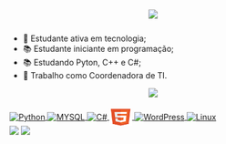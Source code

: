 <h1 align="center">
    <img src="https://readme-typing-svg.herokuapp.com/?font=Righteous&size=35&center=true&vCenter=true&width=500&height=70&duration=4000&lines=Oiê+Pessoal!+👋;+Me+Chamo+Pamella+Barros!;" />
</h1>


- 🌱 Estudante ativa em tecnologia;
- 📚 Estudante iniciante em programação;
- 📚 Estudando Pyton, C++ e C#;
- 🔭 Trabalho como Coordenadora de TI.


<div align="center">
  <a href="https://github.com/PamellaRB">
  <img height="180em" src="https://github-readme-stats.vercel.app/api/top-langs/?username=PamellaRB&layout=compact&langs_count=7&theme=dark"/>
</div>
<div style="display: inline_block"><br>
	<img align="center" alt="Python" height="30" width="40" src="https://icongr.am/devicon/python-original.svg?size=128&color=currentColor">
	<img align="center" alt="MYSQL" height="30" width="40" src="https://icongr.am/devicon/mysql-original.svg?size=128&color=currentColor">
	<img align="center" alt="C#" height="30" width="40" src="https://icongr.am/devicon/csharp-original.svg?size=128&color=currentColor">
	<img align="center" alt="HTML" height="30" width="40" src="https://raw.githubusercontent.com/devicons/devicon/master/icons/html5/html5-original.svg">
	<img align="center" alt="WordPress" height="30" width="40" src="https://icongr.am/devicon/wordpress-plain.svg?size=128&color=ffffff">
	<img align="center" alt="Linux" height="30" width="40" src="https://icongr.am/devicon/linux-original.svg?size=128&color=currentColor">

</div>
  
  <div> 
    <a href="https://www.linkedin.com/in/pamella-ribeiro-de-barros-4124a8125/" target="_blank"><img src="https://img.shields.io/badge/-LinkedIn-%230077B5?style=for-the-badge&logo=linkedin&logoColor=white" target="_blank"></a> 
   <a href="mailto:pamellabarros.adm@gmail.com"><img src="https://img.shields.io/badge/Gmail-333333?style=for-the-badge&logo=gmail&logoColor=red" />
  </a>
 
</div>


